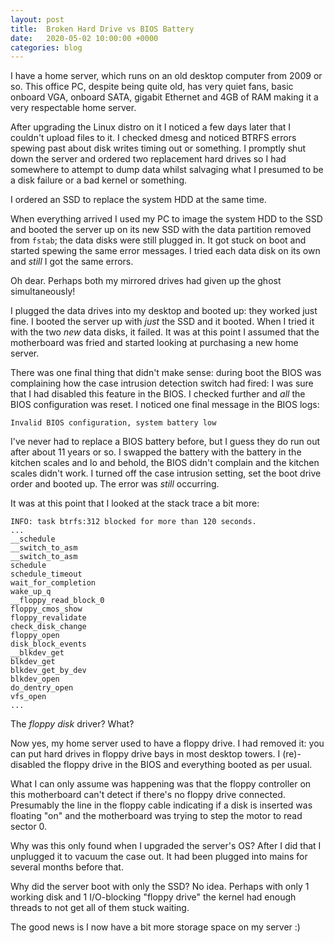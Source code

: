 ```yaml
---
layout: post
title:  Broken Hard Drive vs BIOS Battery
date:   2020-05-02 10:00:00 +0000
categories: blog
---
```


I have a home server, which runs on an old desktop computer from 2009 or so.
This office PC, despite being quite old, has very quiet fans, basic onboard
VGA, onboard SATA, gigabit Ethernet and 4GB of RAM making it a very
respectable home server.

After upgrading the Linux distro on it I noticed a few days later that I
couldn't upload files to it. I checked dmesg and noticed BTRFS errors spewing
past about disk writes timing out or something. I promptly shut down the server
and ordered two replacement hard drives so I had somewhere to attempt to dump
data whilst salvaging what I presumed to be a disk failure or a bad kernel or
something.

I ordered an SSD to replace the system HDD at the same time.

When everything arrived I used my PC to image the system HDD to the SSD and
booted the server up on its new SSD with the data partition removed from
`fstab`; the data disks were still plugged in. It got stuck on boot and started
spewing the same error messages. I tried each data disk on its own and *still*
I got the same errors.

Oh dear. Perhaps both my mirrored drives had given up the ghost simultaneously!

I plugged the data drives into my desktop and booted up: they worked just fine.
I booted the server up with *just* the SSD and it booted. When I tried it with
the two *new* data disks, it failed.  It was at this point I assumed that the
motherboard was fried and started looking at purchasing a new home server.

There was one final thing that didn't make sense: during boot the BIOS was
complaining how the case intrusion detection switch had fired: I was sure that
I had disabled this feature in the BIOS. I checked further and *all* the BIOS
configuration was reset. I noticed one final message in the BIOS logs:

```
Invalid BIOS configuration, system battery low
```

I've never had to replace a BIOS battery before, but I guess they do run out
after about 11 years or so. I swapped the battery with the battery in the
kitchen scales and lo and behold, the BIOS didn't complain and the kitchen
scales didn't work. I turned off the case intrusion setting, set the boot drive
order and booted up. The error was *still* occurring.

It was at this point that I looked at the stack trace a bit more:

```
INFO: task btrfs:312 blocked for more than 120 seconds.
...
__schedule
__switch_to_asm
__switch_to_asm
schedule
schedule_timeout
wait_for_completion
wake_up_q
__floppy_read_block_0
floppy_cmos_show
floppy_revalidate
check_disk_change
floppy_open
disk_block_events
__blkdev_get
blkdev_get
blkdev_get_by_dev
blkdev_open
do_dentry_open
vfs_open
...
```

The *floppy disk* driver? What?

Now yes, my home server used to have a floppy drive. I had removed it: you can
put hard drives in floppy drive bays in most desktop towers.  I (re)-disabled
the floppy drive in the BIOS and everything booted as per usual.

What I can only assume was happening was that the floppy controller on this
motherboard can't detect if there's no floppy drive connected. Presumably the
line in the floppy cable indicating if a disk is inserted was floating "on" and
the motherboard was trying to step the motor to read sector 0.

Why was this only found when I upgraded the server's OS? After I did that I
unplugged it to vacuum the case out. It had been plugged into mains for several
months before that.

Why did the server boot with only the SSD? No idea. Perhaps with only 1 working
disk and 1 I/O-blocking "floppy drive" the kernel had enough threads to not get
all of them stuck waiting.

The good news is I now have a bit more storage space on my server :)

